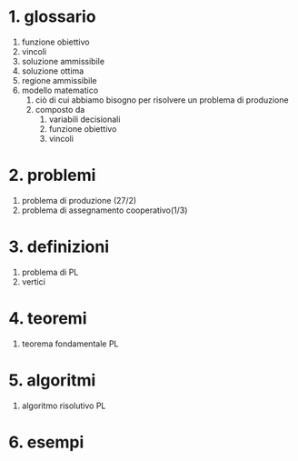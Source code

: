 # 1. glossario
1. funzione obiettivo
2. vincoli
3. soluzione ammissibile
4. soluzione ottima
5. regione ammissibile
6. modello matematico
	1. ciò di cui abbiamo bisogno per risolvere un problema di produzione
	2. composto da
		1. variabili decisionali
		2. funzione obiettivo
		3. vincoli


# 2. problemi
1. problema di produzione (27/2)
2. problema di assegnamento cooperativo(1/3)


# 3. definizioni
1. problema di PL
2. vertici



# 4. teoremi
1. teorema fondamentale PL

# 5. algoritmi
1. algoritmo risolutivo PL


# 6. esempi

